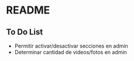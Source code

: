 # README

## To Do List

* Permitir activar/desactivar secciones en admin
* Determinar cantidad de videos/fotos en admin
